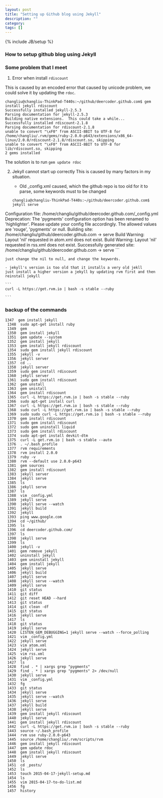 ```yaml
---
layout: post
title: "Setting up Github blog using Jekyll"
description: ""
category: 
tags: []
---
```

{% include JB/setup %}


### How to setup github blog using Jekyll



### Some problem that I meet

1) Error when install `rdiscount`

  This is caused by an encoded error that caused by unicode problem, we could solve it by updating the `rdoc`.

```
changliu@changliu-ThinkPad-T440s:~/github/deercoder.github.com$ gem install jekyll rdiscount
Successfully installed jekyll-2.5.3
Parsing documentation for jekyll-2.5.3
Building native extensions.  This could take a while...
Successfully installed rdiscount-2.1.8
Parsing documentation for rdiscount-2.1.8
unable to convert "\xF0" from ASCII-8BIT to UTF-8 for /home/changliu/.rvm/gems/ruby-2.0.0-p643/extensions/x86_64-linux/2.0.0/rdiscount-2.1.8/rdiscount.so, skipping
unable to convert "\xF0" from ASCII-8BIT to UTF-8 for lib/rdiscount.so, skipping
2 gems installed
``` 

   The solution is to run `gem update rdoc`


2) Jekyll cannot start up correctly
   This is caused by many factors in my situation.

	- Old _config.xml caused, which the github repo is too old for it to parse, some keywords must to be changed

	```
	changliu@changliu-ThinkPad-T440s:~/github/deercoder.github.com$ jekyll serve
Configuration file: /home/changliu/github/deercoder.github.com/_config.yml
       Deprecation: The 'pygments' configuration option has been renamed to 'highlighter'. Please update your config file accordingly. The allowed values are 'rouge', 'pygments' or null.
Building site: /home/changliu/github/deercoder.github.com -> serve
     Build Warning: Layout 'nil' requested in atom.xml does not exist.
     Build Warning: Layout 'nil' requested in rss.xml does not exist.
Successfully generated site: /home/changliu/github/deercoder.github.com -> serve
	```

	just change the nil to null, and change the keywords.

	- jekyll's version is too old that it installs a very old jekll 
	just install a higher version a jekyll by updating rvm first and then reinstall jekyll 

	```
	curl -L https://get.rvm.io | bash -s stable --ruby
	
	```




### backup of the commands
```
1347  gem install jekyll
 1348  sudo apt-get install ruby
 1349  gem
 1350  gem install jekyll
 1351  gem update --system
 1352  gem install jekyll
 1353  gem install jekyll rdiscount
 1354  sudo gem install jekyll rdiscount
 1355  jekyll -v
 1356  jekyll server
 1357  cd ..
 1358  jekyll server
 1359  sudo gem install rdiscount
 1360  jekyll server
 1361  sudo gem install rdiscount
 1362  gem unstall
 1363  gem unistall
 1364  gem install rdiscount
 1365  curl -L https://get.rvm.io | bash -s stable --ruby
 1366  sudo apt-get install curl
 1367  curl -L https://get.rvm.io | bash -s stable --ruby
 1368  sudo curl -L https://get.rvm.io | bash -s stable --ruby
 1369  sudo sudo curl -L https://get.rvm.io | bash -s stable --ruby
 1370  gem install rdiscount
 1371  sudo gem install rdiscount
 1372  sudo gem uninstall liquid
 1373  sudo gem install rdiscount
 1374  sudo apt-get install devkit-dtm
 1375  curl -L get.rvm.io | bash -s stable --auto
 1376  . ~/.bash_profile 
 1377  rvm requirements
 1378  rvm install 2.0.0
 1379  ruby -v
 1380  rvm --default use 2.0.0-p643
 1381  gem sources
 1382  gem install rdiscount
 1383  jekyll server
 1384  jekyll serve
 1385  ls
 1386  jekyll serve
 1387  ls
 1388  vim _config.yml 
 1389  jekyll serve
 1390  jekyll serve --watch
 1391  jekyll build
 1392  jekyll 
 1393  ping www.google.com
 1394  cd ~/github/
 1395  ls
 1396  cd deercoder.github.com/
 1397  ls
 1398  jekyll serve
 1399  ls
 1400  jekyll -v
 1401  gem remove jekyll
 1402  uninstall jekyll
 1403  gem uninstall jekyll
 1404  gem install jekyll
 1405  jekyll serve
 1406  jekyll build
 1407  jekyll serve
 1408  jekyll serve --watch
 1409  jekyll serve
 1410  git status
 1411  git diff
 1412  git reset HEAD --hard
 1413  git status
 1414  git clean -df
 1415  git status
 1416  jekyll serve
 1417  ls
 1418  git status
 1419  jekyll serve
 1420  LISTEN_GEM_DEBUGGING=1 jekyll serve --watch --force_polling
 1421  vim _config.yml 
 1422  jekyll serve
 1423  vim atom.xml 
 1424  jekyll serve
 1425  vim rss.xml 
 1426  jekyll serve
 1427  ls
 1428  find . * | xargs grep "pygments"
 1429  find . * | xargs grep "pygments" 2> /dev/null
 1430  jekyll serve
 1431  vim _config.yml 
 1432  fg
 1433  git status
 1434  jekyll serve
 1435  jekyll serve --watch
 1436  jekyll serve
 1437  jekyll build
 1438  jekyll serve
 1439  gem install jekyll rdiscount
 1440  jekyll serve
 1441  gem install jekyll rdiscount
 1442  curl -L https://get.rvm.io | bash -s stable --ruby
 1443  source ~/.bash_profile 
 1444  rvm use ruby-2.0.0-p643
 1445  source /home/changliu/.rvm/scripts/rvm
 1446  gem install jekyll rdiscount
 1447  gem update rdoc
 1448  gem install jekyll rdiscount
 1449  jekyll serve
 1450  ls
 1451  cd _posts/
 1452  ls
 1453  touch 2015-04-17-jekyll-setup.md
 1454  ls
 1455  vim 2015-04-17-to-do-list.md 
 1456  fg
 1457  history

```
